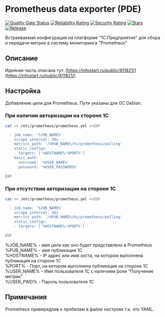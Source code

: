 ﻿# Prometheus data exporter (PDE)

[![Quality Gate Status](https://sonar.openbsl.ru/api/project_badges/measure?project=PDE&metric=alert_status)](https://sonar.openbsl.ru/dashboard?id=PDE)
[![Reliability Rating](https://sonar.openbsl.ru/api/project_badges/measure?project=PDE&metric=reliability_rating)](https://sonar.openbsl.ru/dashboard?id=PDE)
[![Security Rating](https://sonar.openbsl.ru/api/project_badges/measure?project=PDE&metric=security_rating)](https://sonar.openbsl.ru/dashboard?id=PDE)
[![Stars](https://img.shields.io/github/stars/freewms/PDE.svg?label=Github%20%E2%98%85&a)](https://github.com/freewms/PDE/stargazers)
[![Release](https://img.shields.io/github/tag/freewms/PDE.svg?label=Last%20release&a)](https://github.com/freewms/PDE/releases)

Встраиваемая конфигурация на платформе "1С:Предприятия" для сбора и передачи метрик в систему мониторинга "Prometheus"

## Описание

Идейная часть описана тут:
[https://infostart.ru/public/811821/](https://infostart.ru/public/811821/)

## Настройка

Добавление цели для Prometheus. Пути указаны для ОС Debian.

### При наличии авторизации на стороне 1С

```bash
cat >> /etc/prometheus/prometheus.yml <<EOF

  - job_name: '%JOB_NAME%'
    scrape_interval: 30s
    metrics_path: '/%PUB_NAME%/hs/prometheus/polling'
    static_configs:
    - targets: ['%HOSTNAME%:%PORT%']
    basic_auth:
      username: '%USER_NAME%'
      password: '%USER_PASSWORD%'
  
EOF
```

### При отсутствии авторизации на стороне 1С

```bash
cat >> /etc/prometheus/prometheus.yml <<EOF

  - job_name: '%JOB_NAME%'
    scrape_interval: 30s
    metrics_path: '/%PUB_NAME%/hs/prometheus/polling'
    static_configs:
    - targets: ['%HOSTNAME%:%PORT%']
  
EOF
```  

%JOB_NAME% - имя цели как оно будет представлено в Prometheus  
%PUB_NAME% - имя публикации 1С  
%HOSTNAME% - IP адрес или имя хоста, на котором выполнена публикация на стороне 1С  
%PORT% - Порт, на котором выполнена публикация на стороне 1С  
%USER_NAME% - Имя пользователя 1С с наличием роли "Получение метрик"  
%USER_PWD% - Пароль пользователя 1С  

## Примечания

Prometheus привередлив к пробелам в файле настроек т.к. это YAML.
